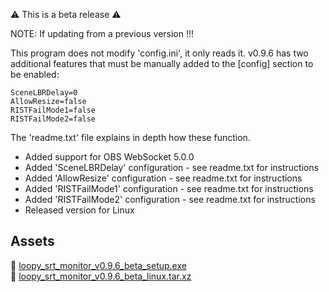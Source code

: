 ⚠️ This is a beta release ⚠️

NOTE: If updating from a previous version !!!

This program does not modify 'config.ini', it only reads it. v0.9.6 has two additional features that must be manually added to the [config] section to be enabled:

```
SceneLBRDelay=0
AllowResize=false
RISTFailMode1=false
RISTFailMode2=false
```

The 'readme.txt' file explains in depth how these function.

- Added support for OBS WebSocket 5.0.0
- Added 'SceneLBRDelay' configuration - see readme.txt for instructions
- Added 'AllowResize' configuration - see readme.txt for instructions
- Added 'RISTFailMode1' configuration - see readme.txt for instructions
- Added 'RISTFailMode2' configuration - see readme.txt for instructions
- Released version for Linux

Assets
---

📁 [loopy_srt_monitor_v0.9.6_beta_setup.exe](https://github.com/loopy750/SRT-Stats-Monitor/raw/beta/loopy_srt_monitor_v0.9.6_beta_setup.exe)   
🐧 [loopy_srt_monitor_v0.9.6_beta_linux.tar.xz](https://github.com/loopy750/SRT-Stats-Monitor/raw/beta/loopy_srt_monitor_v0.9.6_beta_linux.tar.xz)
